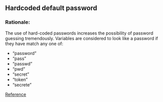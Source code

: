 ## Hardcoded default password

### Rationale:
The use of hard-coded passwords increases the possibility of password guessing tremendously.
Variables are considered to look like a password if they have match any one of:

* “password”
* “pass”
* “passwd”
* “pwd”
* “secret”
* “token”
* “secrete”

[Reference](https://docs.openstack.org/bandit/latest/plugins/hardcoded_password_funcdef.html)


